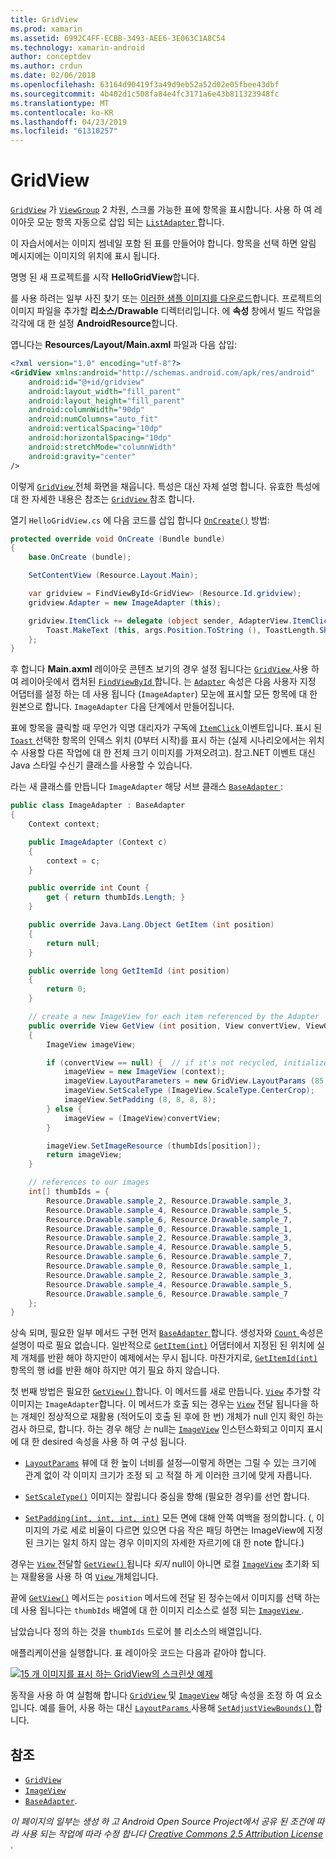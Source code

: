 ```yaml
---
title: GridView
ms.prod: xamarin
ms.assetid: 6992C4FF-ECBB-3493-AEE6-3E063C1A8C54
ms.technology: xamarin-android
author: conceptdev
ms.author: crdun
ms.date: 02/06/2018
ms.openlocfilehash: 63164d90419f3a49d9eb52a52d02e05fbee43dbf
ms.sourcegitcommit: 4b402d1c508fa84e4fc3171a6e43b811323948fc
ms.translationtype: MT
ms.contentlocale: ko-KR
ms.lasthandoff: 04/23/2019
ms.locfileid: "61310257"
---
```

# <a name="gridview"></a>GridView

[`GridView`](https://developer.xamarin.com/api/type/Android.Widget.GridView/) 가 [`ViewGroup`](https://developer.xamarin.com/api/type/Android.Views.ViewGroup/)
2 차원, 스크롤 가능한 표에 항목을 표시합니다. 사용 하 여 레이아웃 모눈 항목 자동으로 삽입 되는 [ `ListAdapter` ](https://developer.xamarin.com/api/property/Android.App.ListActivity.ListAdapter/)합니다.

이 자습서에서는 이미지 썸네일 포함 된 표를 만들어야 합니다. 항목을 선택 하면 알림 메시지에는 이미지의 위치에 표시 됩니다.

명명 된 새 프로젝트를 시작 **HelloGridView**합니다.

를 사용 하려는 일부 사진 찾기 또는 [이러한 샘플 이미지를 다운로드](https://developer.android.com/shareables/sample_images.zip)합니다. 프로젝트의 이미지 파일을 추가할 **리소스/Drawable** 디렉터리입니다. 에 **속성** 창에서 빌드 작업을 각각에 대 한 설정 **AndroidResource**합니다.

엽니다는 **Resources/Layout/Main.axml** 파일과 다음 삽입:

```xml
<?xml version="1.0" encoding="utf-8"?>
<GridView xmlns:android="http://schemas.android.com/apk/res/android"
    android:id="@+id/gridview"
    android:layout_width="fill_parent"
    android:layout_height="fill_parent"
    android:columnWidth="90dp"
    android:numColumns="auto_fit"
    android:verticalSpacing="10dp"
    android:horizontalSpacing="10dp"
    android:stretchMode="columnWidth"
    android:gravity="center"
/>
```

이렇게 [ `GridView` ](https://developer.xamarin.com/api/type/Android.Widget.GridView/) 전체 화면을 채웁니다. 특성은 대신 자체 설명 합니다. 유효한 특성에 대 한 자세한 내용은 참조는 [ `GridView` ](https://developer.xamarin.com/api/type/Android.Widget.GridView/) 참조 합니다.

열기 `HelloGridView.cs` 에 다음 코드를 삽입 합니다 [`OnCreate()`](https://developer.xamarin.com/api/member/Android.App.Activity.OnCreate/p/Android.OS.Bundle/)
방법:

```csharp
protected override void OnCreate (Bundle bundle)
{
    base.OnCreate (bundle);

    SetContentView (Resource.Layout.Main);

    var gridview = FindViewById<GridView> (Resource.Id.gridview);
    gridview.Adapter = new ImageAdapter (this);

    gridview.ItemClick += delegate (object sender, AdapterView.ItemClickEventArgs args) {
        Toast.MakeText (this, args.Position.ToString (), ToastLength.Short).Show ();
    };
}
```

후 합니다 **Main.axml** 레이아웃 콘텐츠 보기의 경우 설정 됩니다는 [ `GridView` ](https://developer.xamarin.com/api/type/Android.Widget.GridView/) 사용 하 여 레이아웃에서 캡처된 [ `FindViewById` ](https://developer.xamarin.com/api/member/Android.App.Activity.FindViewById/)합니다. 는 [`Adapter`](https://developer.xamarin.com/api/property/Android.Widget.AdapterView.RawAdapter/)
속성은 다음 사용자 지정 어댑터를 설정 하는 데 사용 됩니다 (`ImageAdapter`) 모눈에 표시할 모든 항목에 대 한 원본으로 합니다. `ImageAdapter` 다음 단계에서 만들어집니다.

표에 항목을 클릭할 때 무언가 익명 대리자가 구독에 [ `ItemClick` ](https://developer.xamarin.com/api/event/Android.Widget.AdapterView.ItemClick/) 이벤트입니다.
표시 된 [ `Toast` ](https://developer.xamarin.com/api/type/Android.Widget.Toast/) 선택한 항목의 인덱스 위치 (0부터 시작)를 표시 하는 (실제 시나리오에서는 위치 수 사용할 다른 작업에 대 한 전체 크기 이미지를 가져오려고). 참고.NET 이벤트 대신 Java 스타일 수신기 클래스를 사용할 수 있습니다.

라는 새 클래스를 만듭니다 `ImageAdapter` 해당 서브 클래스 [ `BaseAdapter` ](https://developer.xamarin.com/api/type/Android.Widget.BaseAdapter/):

```csharp
public class ImageAdapter : BaseAdapter
{
    Context context;

    public ImageAdapter (Context c)
    {
        context = c;
    }

    public override int Count {
        get { return thumbIds.Length; }
    }

    public override Java.Lang.Object GetItem (int position)
    {
        return null;
    }

    public override long GetItemId (int position)
    {
        return 0;
    }

    // create a new ImageView for each item referenced by the Adapter
    public override View GetView (int position, View convertView, ViewGroup parent)
    {
        ImageView imageView;

        if (convertView == null) {  // if it's not recycled, initialize some attributes
            imageView = new ImageView (context);
            imageView.LayoutParameters = new GridView.LayoutParams (85, 85);
            imageView.SetScaleType (ImageView.ScaleType.CenterCrop);
            imageView.SetPadding (8, 8, 8, 8);
        } else {
            imageView = (ImageView)convertView;
        }

        imageView.SetImageResource (thumbIds[position]);
        return imageView;
    }

    // references to our images
    int[] thumbIds = {
        Resource.Drawable.sample_2, Resource.Drawable.sample_3,
        Resource.Drawable.sample_4, Resource.Drawable.sample_5,
        Resource.Drawable.sample_6, Resource.Drawable.sample_7,
        Resource.Drawable.sample_0, Resource.Drawable.sample_1,
        Resource.Drawable.sample_2, Resource.Drawable.sample_3,
        Resource.Drawable.sample_4, Resource.Drawable.sample_5,
        Resource.Drawable.sample_6, Resource.Drawable.sample_7,
        Resource.Drawable.sample_0, Resource.Drawable.sample_1,
        Resource.Drawable.sample_2, Resource.Drawable.sample_3,
        Resource.Drawable.sample_4, Resource.Drawable.sample_5,
        Resource.Drawable.sample_6, Resource.Drawable.sample_7
    };
}
```

상속 되며, 필요한 일부 메서드 구현 먼저 [ `BaseAdapter` ](https://developer.xamarin.com/api/type/Android.Widget.BaseAdapter/)합니다. 생성자와 [ `Count` ](https://developer.xamarin.com/api/property/Android.Widget.BaseAdapter.Count/) 속성은 설명이 따로 필요 없습니다. 일반적으로 [`GetItem(int)`](https://developer.xamarin.com/api/member/Android.Widget.BaseAdapter.GetItem/)
어댑터에서 지정된 된 위치에 실제 개체를 반환 해야 하지만이 예제에서는 무시 됩니다. 마찬가지로, [`GetItemId(int)`](https://developer.xamarin.com/api/member/Android.Widget.BaseAdapter.GetItemId/)
항목의 행 id를 반환 해야 하지만 여기 필요 하지 않습니다.

첫 번째 방법은 필요한 [ `GetView()` ](https://developer.xamarin.com/api/member/Android.Widget.BaseAdapter.GetView/)합니다.
이 메서드를 새로 만듭니다. [`View`](https://developer.xamarin.com/api/type/Android.Views.View/)
추가할 각 이미지는 `ImageAdapter`합니다. 이 메서드가 호출 되는 경우는 [`View`](https://developer.xamarin.com/api/type/Android.Views.View/)
전달 됩니다을 하는 개체인 정상적으로 재활용 (적어도이 호출 된 후에 한 번) 개체가 null 인지 확인 하는 검사 하므로, 합니다. 하는 경우 해당 *는* null는 [`ImageView`](https://developer.xamarin.com/api/type/Android.Widget.ImageView/)
인스턴스화되고 이미지 표시에 대 한 desired 속성을 사용 하 여 구성 됩니다.

- [`LayoutParams`](https://developer.xamarin.com/api/property/Android.Views.View.LayoutParameters/) 뷰에 대 한 높이 너비를 설정&mdash;이렇게 하면는 그릴 수 있는 크기에 관계 없이 각 이미지 크기가 조정 되 고 적절 하 게 이러한 크기에 맞게 자릅니다.

- [`SetScaleType()`](https://developer.xamarin.com/api/member/Android.Widget.ImageView.SetScaleType/) 이미지는 잘립니다 중심을 향해 (필요한 경우)를 선언 합니다.

- [`SetPadding(int, int, int, int)`](https://developer.xamarin.com/api/member/Android.Views.View.SetPadding/) 모든 면에 대해 안쪽 여백을 정의합니다. (, 이미지의 가로 세로 비율이 다르면 있으면 다음 작은 패딩 하면는 ImageView에 지정 된 크기는 일치 하지 않는 경우 이미지의 자세한 자르기에 대 한 note 합니다.)

경우는 [ `View` ](https://developer.xamarin.com/api/type/Android.Views.View/) 전달할 [ `GetView()` ](https://developer.xamarin.com/api/member/Android.Widget.BaseAdapter.GetView/) 됩니다 *되지* null이 아니면 로컬 [`ImageView`](https://developer.xamarin.com/api/type/Android.Widget.ImageView/)
초기화 되는 재활용을 사용 하 여 [ `View` ](https://developer.xamarin.com/api/type/Android.Views.View/) 개체입니다.

끝에 [`GetView()`](https://developer.xamarin.com/api/member/Android.Widget.BaseAdapter.GetView/)
메서드는 `position` 메서드에 전달 된 정수는에서 이미지를 선택 하는 데 사용 됩니다는 `thumbIds` 배열에 대 한 이미지 리소스로 설정 되는 [ `ImageView` ](https://developer.xamarin.com/api/type/Android.Widget.ImageView/).

남았습니다 정의 하는 것을 `thumbIds` 드로어 블 리소스의 배열입니다.

애플리케이션을 실행합니다. 표 레이아웃 코드는 다음과 같아야 합니다.

[![15 개 이미지를 표시 하는 GridView의 스크린샷 예제](grid-view-images/helloviews4.png)](grid-view-images/helloviews4.png#lightbox)

동작을 사용 하 여 실험해 합니다 [ `GridView` ](https://developer.xamarin.com/api/type/Android.Widget.GridView/) 및 [`ImageView`](https://developer.xamarin.com/api/type/Android.Widget.ImageView/)
해당 속성을 조정 하 여 요소입니다. 예를 들어, 사용 하는 대신 [ `LayoutParams` ](https://developer.xamarin.com/api/property/Android.Views.View.LayoutParameters/) 사용해 [ `SetAdjustViewBounds()` ](https://developer.xamarin.com/api/member/Android.Widget.ImageView.SetAdjustViewBounds/)합니다.


## <a name="references"></a>참조

-   [`GridView`](https://developer.xamarin.com/api/type/Android.Widget.GridView/) 
-   [`ImageView`](https://developer.xamarin.com/api/type/Android.Widget.ImageView/)
-   [`BaseAdapter`](https://developer.xamarin.com/api/type/Android.Widget.BaseAdapter/).

*이 페이지의 일부는 생성 하 고 Android Open Source Project에서 공유 된 조건에 따라 사용 되는 작업에 따라 수정 합니다*
[*Creative Commons 2.5 Attribution License* ](http://creativecommons.org/licenses/by/2.5/).

